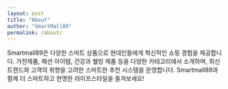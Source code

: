 ```yaml
---
layout: post
title: "About"
author: "SmartMall89"
permalink: /about/
---
```


Smartmall89은 다양한 스마트 상품으로 현대인들에게 혁신적인 쇼핑 경험을 제공합니다. 
가전제품, 패션 아이템, 건강과 웰빙 제품 등을 다양한 카테고리에서 소개하며, 최신 트렌드와 고객의 취향을 고려한 스마트한 추천 시스템을 운영합니다. 
Smartmall89과 함께 더 스마트하고 현명한 라이프스타일을 즐겨보세요!
